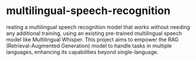 # multilingual-speech-recognition
reating a multilingual speech recognition model that works without needing any additional training, using an existing pre-trained multilingual speech model like Multilingual Whisper. This project aims to empower the RAG (Retrieval-Augmented Generation) model to handle tasks in multiple languages, enhancing its capabilities beyond single-language.
